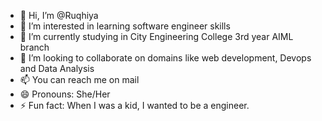 - 👋 Hi, I’m @Ruqhiya
- 👀 I’m interested in learning software engineer skills
- 🌱 I’m currently studying in City Engineering College 3rd year AIML branch 
- 💞️ I’m looking to collaborate on domains like web development, Devops and Data Analysis 
- 📫 You can reach me on mail
- 😄 Pronouns: She/Her
- ⚡ Fun fact: When I was a kid, I wanted to be a engineer.

<!---
Ruqhiya/Ruqhiya is a ✨ special ✨ repository because its `README.md` (this file) appears on your GitHub profile.
You can click the Preview link to take a look at your changes.
---
